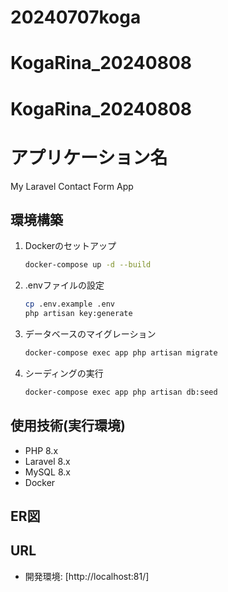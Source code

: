 # 20240707koga
# KogaRina_20240808
# KogaRina_20240808

# アプリケーション名
My Laravel Contact Form App

## 環境構築
1. Dockerのセットアップ
    ```sh
    docker-compose up -d --build
    ```

2. .envファイルの設定
    ```sh
    cp .env.example .env
    php artisan key:generate
    ```

3. データベースのマイグレーション
    ```sh
    docker-compose exec app php artisan migrate
    ```

4. シーディングの実行
    ```sh
    docker-compose exec app php artisan db:seed
    ```

## 使用技術(実行環境)
- PHP 8.x
- Laravel 8.x
- MySQL 8.x
- Docker

## ER図


## URL
- 開発環境: [http://localhost:81/]